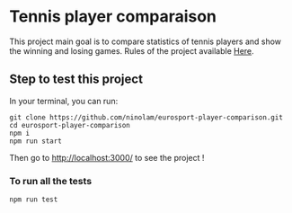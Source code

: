 # Tennis player comparaison

This project main goal is to compare statistics of tennis players and show the winning and losing games.
Rules of the project available [Here](https://eurosportdigital.github.io/eurosport-web-developer-recruitment/).

## Step to test this project

In your terminal, you can run:

```
git clone https://github.com/ninolam/eurosport-player-comparison.git
cd eurosport-player-comparison
npm i
npm run start
```

Then go to [http://localhost:3000/](http://localhost:3000/) to see the project ! 

### To run all the tests

``` npm run test ```
